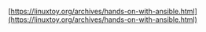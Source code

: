 [https://linuxtoy.org/archives/hands-on-with-ansible.html](https://linuxtoy.org/archives/hands-on-with-ansible.html)

